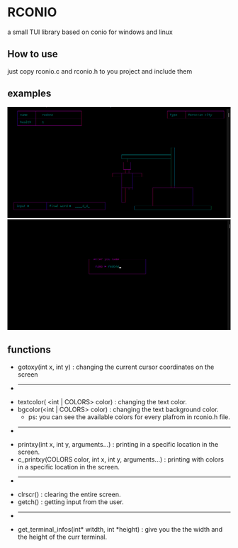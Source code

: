 # RCONIO
a small TUI library based on conio for windows and linux


## How to use
just copy rconio.c and rconio.h to you project and include them

## examples
![image info](images/screenshot1.png)
![image info](images/screenshot2.png)

## functions

- gotoxy(int x, int y)                  : changing the current cursor coordinates on the screen
- ***************************************************************************************
- textcolor( <int | COLORS> color)      : changing the text color.
- bgcolor(<int | COLORS> color)         : changing the text background color.
    - ps: you can see the available colors for every plafrom in rconio.h file.
- ***************************************************************************************
- printxy(int x, int y, arguments...)                 : printing in a specific location in the screen.
- c_printxy(COLORS color, int x, int y, arguments...) : printing with colors in a specific location in the screen.
- ***************************************************************************************
- clrscr() : clearing the entire screen.
- getch()  : getting input from the user.
- ***************************************************************************************
- get_terminal_infos(int* witdth, int *height)  : give you the the width and the height of the curr terminal.
